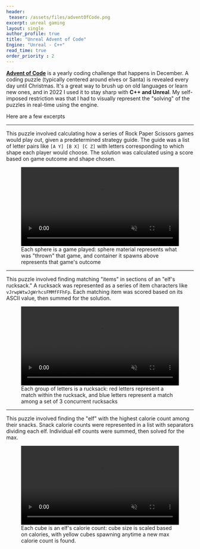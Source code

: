 ```yaml
---
header:
 teaser: /assets/files/adventOfCode.png
excerpt: unreal gaming
layout: single
author_profile: true
title: "Unreal Advent of Code"
Engine: "Unreal - C++"
read_time: true
order_priority : 2
---
```

[**Advent of Code**](https://adventofcode.com/) is a yearly coding challenge that happens in December. A coding puzzle (typically centered around elves or Santa) is revealed every day until Christmas. It's a great way to brush up on old languages or learn new ones, and in 2022 I used it to stay sharp with **C++ and Unreal**. My self-imposed restriction was that I had to visually represent the "solving" of the puzzles in real-time using the engine. 

Here are a few excerpts

<hr class="rounded">

This puzzle involved calculating how a series of Rock Paper Scissors games would play out, given a predetermined strategy guide. The guide was a list of letter pairs like `[A Y] [B X] [C Z]` with letters corresponding to which shape each player would choose. The solution was calculated using a score based on game outcome and shape chosen.

<figure class="align-center">
  <video width="100%" muted autoplay loop playsinline> 
    <source src="/assets/files/RochamboDay.mp4"  type="video/mp4">
    browser doesn't support videos
  </video>
  <figcaption>Each sphere is a game played: sphere material represents what was "thrown" that game, and container it spawns above represents that game's outcome</figcaption>
</figure> 

<hr class="rounded">

This puzzle involved finding matching "items" in sections of an "elf's rucksack." A rucksack was represented as a series of item characters like `vJrwpWtwJgWrhcsFMMfFFhFp`. Each matching item was scored based on its ASCII value, then summed for the solution.

<figure class="align-center">
  <video width="100%" muted autoplay loop playsinline> 
    <source src="/assets/files/bouncingLettersDay.mp4"  type="video/mp4">
    browser doesn't support videos
  </video>
  <figcaption>Each group of letters is a rucksack: red letters represent a match within the rucksack, and blue letters represent a match among a set of 3 concurrent rucksacks</figcaption>
</figure> 

<hr class="rounded">

This puzzle involved finding the "elf" with the highest calorie count among their snacks. Snack calorie counts were represented in a list with separators dividing each elf. Individual elf counts were summed, then solved for the max.

<figure class="align-center">
  <video width="100%" muted autoplay loop playsinline> 
    <source src="/assets/files/variedSizeCubesDay.mp4"  type="video/mp4">
    browser doesn't support videos
  </video>
  <figcaption>Each cube is an elf's calorie count: cube size is scaled based on calories, with yellow cubes spawning anytime a new max calorie count is found.</figcaption>
</figure> 